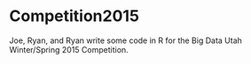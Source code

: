 # Competition2015
Joe, Ryan, and Ryan write some code in R for the Big Data Utah Winter/Spring 2015 Competition.
